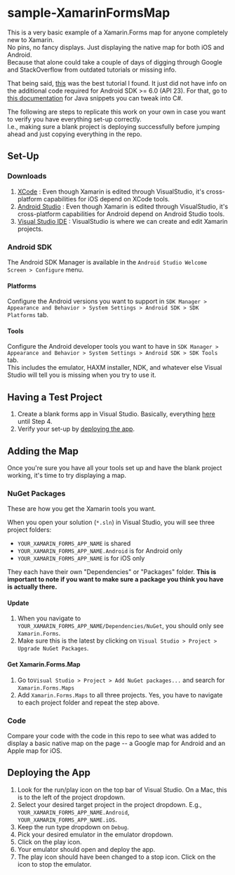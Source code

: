 # sample-XamarinFormsMap
This is a very basic example of a Xamarin.Forms map for anyone completely new to Xamarin.  
No pins, no fancy displays.  Just displaying the native map for both iOS and Android.  
Because that alone could take a couple of days of digging through Google and StackOverflow from outdated tutorials or missing info.

That being said, [this](https://xamarinhelp.com/xamarin-forms-maps/) was the best tutorial I found.  It just did not have info on the additional code required for Android SDK >= 6.0 (API 23). For that, go to [this documentation](https://developer.android.com/training/permissions/requesting#java) for Java snippets you can tweak into C#.

The following are steps to replicate this work on your own in case you want to verify you have everything set-up correctly.  
I.e., making sure a blank project is deploying successfully before jumping ahead and just copying everything in the repo.


## Set-Up
### Downloads
1. [XCode](https://developer.apple.com/xcode/ "XCode")
: Even though Xamarin is edited through VisualStudio, it's cross-platform capabilities for iOS depend on XCode tools.
1. [Android Studio](https://developer.android.com/studio/ "Android Studio")
: Even though Xamarin is edited through VisualStudio, it's cross-platform capabilities for Android depend on Android Studio tools.
1. [Visual Studio IDE](https://visualstudio.microsoft.com/vs/ "Visual Studio IDE")
: VisualStudio is where we can create and edit Xamarin projects.

### Android SDK
The Android SDK Manager is available in the `Android Studio Welcome Screen > Configure` menu.

#### Platforms
Configure the Android versions you want to support in `SDK Manager > Appearance and Behavior > System Settings > Android SDK > SDK Platforms` tab.

#### Tools
Configure the Android developer tools you want to have in `SDK Manager > Appearance and Behavior > System Settings > Android SDK > SDK Tools` tab.  
This includes the emulator, HAXM installer, NDK, and whatever else Visual Studio will tell you is missing when you try to use it.


## Having a Test Project
1. Create a blank forms app in Visual Studio.  Basically, everything [here](https://docs.microsoft.com/en-us/xamarin/xamarin-forms/get-started/hello-xamarin-forms/quickstart "Xamarin Forms Quickstart") until Step 4.
1. Verify your set-up by [deploying the app](#deploy).


## Adding the Map
Once you're sure you have all your tools set up and have the blank project working, it's time to try displaying a map.

### NuGet Packages
These are how you get the Xamarin tools you want.

When you open your solution (`*.sln`) in Visual Studio, you will see three project folders: 
* `YOUR_XAMARIN_FORMS_APP_NAME` is shared
* `YOUR_XAMARIN_FORMS_APP_NAME.Android` is for Android only
* `YOUR_XAMARIN_FORMS_APP_NAME` is for iOS only

They each have their own "Dependencies" or "Packages" folder. **This is important to note if you want to make sure a package you think you have is actually there.**

#### Update
1. When you navigate to `YOUR_XAMARIN_FORMS_APP_NAME/Dependencies/NuGet`, you should only see `Xamarin.Forms`.
1. Make sure this is the latest by clicking on `Visual Studio > Project > Upgrade NuGet Packages`.

#### Get Xamarin.Forms.Map
1.  Go to`Visual Studio > Project > Add NuGet packages...` and search for `Xamarin.Forms.Maps`
1.  Add `Xamarin.Forms.Maps` to all three projects.  Yes, you have to navigate to each project folder and repeat the step above.

### Code
Compare your code with the code in this repo to see what was added to display a basic native map on the page -- a Google map for Android and an Apple map for iOS.  

<a name="deploy"></a>
## Deploying the App
1.  Look for the run/play icon on the top bar of Visual Studio. On a Mac, this is to the left of the project dropdown.
1.  Select your desired target project in the project dropdown.  E.g., `YOUR_XAMARIN_FORMS_APP_NAME.Android`, `YOUR_XAMARIN_FORMS_APP_NAME.iOS`. 
1.  Keep the run type dropdown on `Debug`.  
1.  Pick your desired emulator in the emulator dropdown.
1.  Click on the play icon.
1.  Your emulator should open and deploy the app.
1.  The play icon should have been changed to a stop icon.  Click on the icon to stop the emulator.

